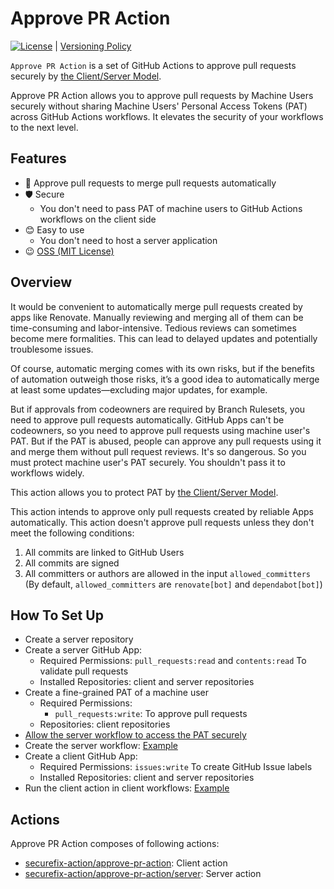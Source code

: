 # Approve PR Action

[![License](http://img.shields.io/badge/license-mit-blue.svg?style=flat-square)](https://raw.githubusercontent.com/securefix-action/approve-pr-action/main/LICENSE) | [Versioning Policy](https://github.com/suzuki-shunsuke/versioning-policy/blob/main/POLICY.md)

`Approve PR Action` is a set of GitHub Actions to approve pull requests securely by [the Client/Server Model](https://github.com/securefix-action/client-server-model-docs).

Approve PR Action allows you to approve pull requests by Machine Users securely without sharing Machine Users' Personal Access Tokens (PAT) across GitHub Actions workflows.
It elevates the security of your workflows to the next level.

## Features

- 💪 Approve pull requests to merge pull requests automatically
- 🛡 Secure
  - You don't need to pass PAT of machine users to GitHub Actions workflows on the client side
- 😊 Easy to use
  - You don't need to host a server application
- 😉 [OSS (MIT License)](LICENSE)

## Overview

It would be convenient to automatically merge pull requests created by apps like Renovate.
Manually reviewing and merging all of them can be time-consuming and labor-intensive.
Tedious reviews can sometimes become mere formalities.
This can lead to delayed updates and potentially troublesome issues.

Of course, automatic merging comes with its own risks, but if the benefits of automation outweigh those risks, it’s a good idea to automatically merge at least some updates—excluding major updates, for example.

But if approvals from codeowners are required by Branch Rulesets, you need to approve pull requests automatically.
GitHub Apps can't be codeowners, so you need to approve pull requests using machine user's PAT.
But if the PAT is abused, people can approve any pull requests using it and merge them without pull request reviews.
It's so dangerous.
So you must protect machine user's PAT securely.
You shouldn't pass it to workflows widely.

This action allows you to protect PAT by [the Client/Server Model](https://github.com/securefix-action/client-server-model-docs).

This action intends to approve only pull requests created by reliable Apps automatically.
This action doesn't approve pull requests unless they don't meet the following conditions:

1. All commits are linked to GitHub Users
1. All commits are signed
1. All committers or authors are allowed in the input `allowed_committers` (By default, `allowed_committers` are `renovate[bot]` and `dependabot[bot]`)

## How To Set Up

- Create a server repository
- Create a server GitHub App:
  - Required Permissions: `pull_requests:read` and `contents:read` To validate pull requests
  - Installed Repositories: client and server repositories
- Create a fine-grained PAT of a machine user
  - Required Permissions:
    - `pull_requests:write`: To approve pull requests
  - Repositories: client repositories
- [Allow the server workflow to access the PAT securely](https://github.com/securefix-action/client-server-model-docs?tab=readme-ov-file#secret-management)
- Create the server workflow: [Example](https://github.com/securefix-action/demo-server/blob/main/.github/workflows/approve.yaml)
- Create a client GitHub App:
  - Required Permissions: `issues:write` To create GitHub Issue labels
  - Installed Repositories: client and server repositories
- Run the client action in client workflows: [Example](https://github.com/securefix-action/demo-client/blob/c46ce73ffdaa83af182d733a382d5dc051d3b994/.github/workflows/approve.yaml#L11-L20)

## Actions

Approve PR Action composes of following actions:

- [securefix-action/approve-pr-action](action.yaml): Client action
- [securefix-action/approve-pr-action/server](server/action.yaml): Server action
